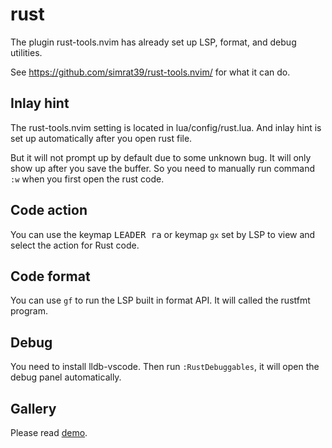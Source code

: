 # rust

The plugin rust-tools.nvim has already set up LSP, format, and debug utilities.

See https://github.com/simrat39/rust-tools.nvim/ for what it can do.

## Inlay hint

The rust-tools.nvim setting is located in lua/config/rust.lua.
And inlay hint is set up automatically after you open rust file.

But it will not prompt up by default due to some unknown bug.
It will only show up after you save the buffer.
So you need to manually run command `:w` when you first open the rust code.

## Code action

You can use the keymap <kbd>LEADER ra</kbd> or keymap `gx` set by LSP to view and select
the action for Rust code.

## Code format

You can use `gf` to run the LSP built in format API. It will called the rustfmt
program.

## Debug

You need to install lldb-vscode. Then run `:RustDebuggables`, it will open the
debug panel automatically.

## Gallery

Please read [demo](https://github.com/simrat39/rust-tools.nvim/#demos).
